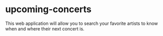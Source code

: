 # upcoming-concerts
This web application will allow you to search your favorite artists to know when and where their next concert is.
